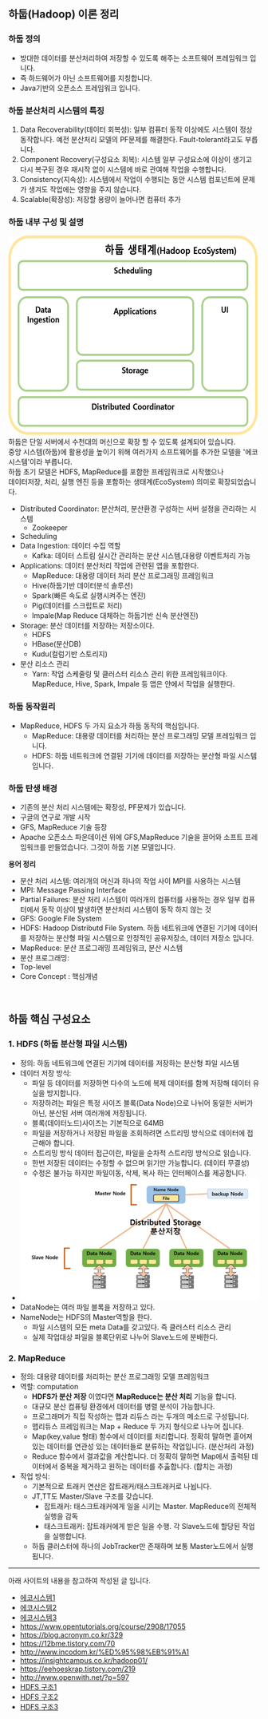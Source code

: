 ## 하둡(Hadoop) 이론 정리
### 하둡 정의 
- 방대한 데이터를 분산처리하여 저장할 수 있도록 해주는 소프트웨어 프레임워크 입니다.
- 즉 하드웨어가 아닌 소프트웨어를 지칭합니다. 
- Java기반의 오픈소스 프레임워크 입니다.

### 하둡 분산처리 시스템의 특징
1. Data Recoverability(데이터 회복성): 일부 컴퓨터 동작 이상에도 시스템이 정상 동작합니다. 
예전 분산처리 모델의 PF문제를 해결한다. Fault-tolerant라고도 부릅니다.
2. Component Recovery(구성요소 회복): 시스템 일부 구성요소에 이상이 생기고 다시 복구된 경우 
재시작 없이 시스템에 바로 관여해 작업을 수행합니다.
3. Consistency(지속성): 시스템에서 작업이 수행되는 동안 시스템 컴포넌트에 문제가 생겨도 작업에는 영향을 주지 않습니다.
4. Scalable(확장성): 저장할 용량이 늘어나면 컴퓨터 추가 

### 하둡 내부 구성 및 설명
<img src="./imgs/HadoopEcoSystem.png" width=500px height=400px />
하둡은 단일 서버에서 수천대의 머신으로 확장 할 수 있도록 설계되어 있습니다. <br>
중앙 시스템(하둡)에 활용성을 높이기 위해 여러가지 소프트웨어를 추가한 모델을 '에코시스템'이라 부릅니다. <br>
하둡 초기 모델은 HDFS, MapReduce를 포함한 프레임워크로 시작했으나 <br>
데이터저장, 처리, 실행 엔진 등을 포함하는 생태계(EcoSystem) 의미로 확장되었습니다.

- Distributed Coordinator: 분산처리, 분산환경 구성하는 서버 설정을 관리하는 시스템
    - Zookeeper
- Scheduling
- Data Ingestion: 데이터 수집 역할
    - Kafka: 데이터 스트림 실시간 관리하는 분산 시스템,대용량 이벤트처리 가능
- Applications: 데이터 분산처리 작업에 관련된 앱을 포함한다.
    - MapReduce: 대용량 데이터 처리 분산 프로그래밍 프레임워크
    - Hive(하둡기반 데이터분석 솔루션)
    - Spark(빠른 속도로 실행시켜주는 엔진)
    - Pig(데이터를 스크립트로 처리)
    - Impale(Map Reduce 대체하는 하둡기반 신속 분산엔진)
- Storage: 분산 데이터를 저장하는 저장소이다.
    - HDFS
    - HBase(분산DB)
    - Kudu(컬럼기반 스토리지)
- 분산 리소스 관리
    - Yarn: 작업 스케줄링 및 클러스터 리소스 관리 위한 프레임워크이다. MapReduce, Hive, Spark, Impale 등 앱은 얀에서 작업을 실행한다.

### 하둡 동작원리
- MapReduce, HDFS 두 가지 요소가 하둡 동작의 핵심입니다.
    - MapReduce: 대용량 데이터를 처리하는 분산 프로그래밍 모델 프레임워크 입니다.
    - HDFS: 하둡 네트워크에 연결된 기기에 데이터를 저장하는 분산형 파일 시스템 입니다.

### 하둡 탄생 배경 
- 기존의 분산 처리 시스템에는 확장성, PF문제가 있습니다.
- 구글의 연구로 개발 시작
- GFS, MapReduce 기술 등장
- Apache 오픈소스 파운데이션 위에 GFS,MapReduce 기술을 끌어와 소프트 프레임워크를 만들었습니다. 그것이 하둡 기본 모델입니다.

**용어 정리**
- 분산 처리 시스템: 여러개의 머신과 하나의 작업 사이 MPI를 사용하는 시스템
- MPI: Message Passing Interface
- Partial Failures: 분산 처리 시스템이 여러개의 컴퓨터를 사용하는 경우 일부 컴퓨터에서 동작 이상이 발생하면
분산처리 시스템이 동작 하지 않는 것
- GFS: Google File System
- HDFS: Hadoop Distributd File System. 
하둡 네트워크에 연결된 기기에 데이터를 저장하는 분산형 파일 시스템으로 안정적인 공유저장소, 데이터 저장소 입니다. 
- MapReduce: 분산 프로그래밍 프레임워크, 분산 시스템
- 분산 프로그래밍: 
- Top-level
- Core Concept : 핵심개념

<br>

## 하둡 핵심 구성요소
### 1. HDFS (하둡 분산형 파일 시스템)
- 정의: 하둡 네트워크에 연결된 기기에 데이터를 저장하는 분산형 파일 시스템
- 데이터 저장 방식:
    - 파일 등 데이터를 저장하면 다수의 노드에 복제 데이터를 함께 저장해 데이터 유실을 방지합니다.
    - 저장하려는 파일은 특정 사이즈 블록(Data Node)으로 나뉘어 동일한 서버가 아닌, 분산된 서버 여러개에 저장됩니다. 
    - 블록(데이터노드)사이즈는 기본적으로 64MB
    - 파일을 저장하거나 저장된 파일을 조회하려면 스트리밍 방식으로 데이터에 접근해야 합니다.
    - 스트리밍 방식 데이터 접근이란, 파일을 순차적 스트리밍 방식으로 읽습니다.
    - 한번 저장된 데이터는 수정할 수 없으며 읽기만 가능합니다. (데이터 무결성)
    - 수정은 불가능 하지만 파일이동, 삭제, 복사 하는 인터페이스를 제공합니다.
- ![IMG LOAD FAIL](./imgs/HDFS구조.JPG)
- DataNode는 여러 파일 블록을 저장하고 있다.
- NameNode는 HDFS의 Master역할을 한다. 
    - 파일 시스템의 모든 meta Data를 갖고있다. 즉 클러스터 리소스 관리
    - 실제 작업대상 파일을 블록단위로 나누어 Slave노드에 분배한다.


### 2. MapReduce 
- 정의: 대용량 데이터를 처리하는 분산 프로그래밍 모델 프레임워크
- 역할: computation
    - **HDFS가 분산 저장** 이였다면 **MapReduce는 분산 처리** 기능을 합니다.
    - 대규모 분산 컴퓨팅 환경에서 데이터를 병렬 분석이 가능합니다.
    - 프로그래머가 직접 작성하는 맵과 리듀스 라는 두개의 메소드로 구성됩니다.
    - 맵리듀스 프레임워크는 Map + Reduce 두 가지 형식으로 나누어 집니다.
    - Map(key,value 형태) 함수에서 데이터를 처리합니다. 정확히 말하면 흩어져 있는 데이터를 연관성 있는 데이터들로 분류하는 작업입니다.  (분산처리 과정)
    - Reduce 함수에서 결과값을 계산합니다. 더 정확히 말하면 Map에서 출력된 데이터에서 중복을 제거하고 원하는 데이터를 추춣합니다. (합치는 과정)
- 작업 방식:
    - 기본적으로 트래커 연산은 잡트래커/태스크트래커로 나뉩니다. 
    - JT,TT도 Master/Slave 구조를 갖습니다.
        - 잡트래커: 태스크트래커에게 일을 시키는 Master. MapReduce의 전체적 실행을 감독
        - 태스크트래커: 잡트래커에게 받은 일을 수행. 각 Slave노드에 할당된 작업을 실행합니다.
    - 하둡 클러스터에 하나의 JobTracker만 존재하며 보통 Master노드에서 실행됩니다.
    


---
아래 사이트의 내용을 참고하여 작성된 글 입니다.
- [에코시스템1](https://m.blog.naver.com/PostView.nhn?blogId=acornedu&logNo=220957220179&proxyReferer=https%3A%2F%2Fwww.google.com%2F)
- [에코시스템2](https://12bme.tistory.com/70?category=737765)
- [에코시스템3](https://over153cm.tistory.com/entry/%ED%95%98%EB%91%A1-%EC%97%90%EC%BD%94%EC%8B%9C%EC%8A%A4%ED%85%9CHadoopEcosystem%EC%9D%B4%EB%9E%80)
- https://www.opentutorials.org/course/2908/17055
- https://blog.acronym.co.kr/329
- https://12bme.tistory.com/70
- http://www.incodom.kr/%ED%95%98%EB%91%A1
- https://insightcampus.co.kr/hadoop01/
- https://eehoeskrap.tistory.com/219
- http://www.openwith.net/?p=597
- [HDFS 구조1](https://www.google.com/search?q=HDFS+%EC%95%84%ED%82%A4%ED%85%8D%EC%B2%98&sxsrf=ALeKk00XjKl06WayAyZThLsV8GRU7baKLw:1584778839953&source=lnms&tbm=isch&sa=X&ved=2ahUKEwiw9bWekavoAhWVZt4KHcMRCmgQ_AUoAXoECA0QAw&biw=526&bih=421#imgrc=u630ikwuwxbBHM&imgdii=DgMBWL8a8YJAwM)
- [HDFS 구조2](https://kimyhcj.tistory.com/181)
- [HDFS 구조3](https://zetastring.tistory.com/87)





